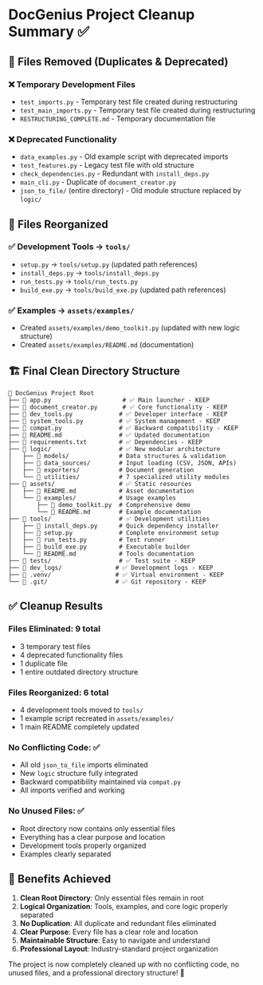 # DocGenius Project Cleanup Summary ✅

## 🧹 Files Removed (Duplicates & Deprecated)

### ❌ **Temporary Development Files**
- `test_imports.py` - Temporary test file created during restructuring
- `test_main_imports.py` - Temporary test file created during restructuring
- `RESTRUCTURING_COMPLETE.md` - Temporary documentation file

### ❌ **Deprecated Functionality**
- `data_examples.py` - Old example script with deprecated imports
- `test_features.py` - Legacy test file with old structure
- `check_dependencies.py` - Redundant with `install_deps.py`
- `main_cli.py` - Duplicate of `document_creator.py`
- `json_to_file/` (entire directory) - Old module structure replaced by `logic/`

## 📁 **Files Reorganized**

### ✅ **Development Tools → `tools/`**
- `setup.py` → `tools/setup.py` (updated path references)
- `install_deps.py` → `tools/install_deps.py`
- `run_tests.py` → `tools/run_tests.py`
- `build_exe.py` → `tools/build_exe.py` (updated path references)

### ✅ **Examples → `assets/examples/`**
- Created `assets/examples/demo_toolkit.py` (updated with new logic structure)
- Created `assets/examples/README.md` (documentation)

## 🏗️ **Final Clean Directory Structure**

```
📁 DocGenius Project Root
├── 📄 app.py                    # ✅ Main launcher - KEEP
├── 📄 document_creator.py       # ✅ Core functionality - KEEP
├── 📄 dev_tools.py             # ✅ Developer interface - KEEP
├── 📄 system_tools.py          # ✅ System management - KEEP
├── 📄 compat.py                # ✅ Backward compatibility - KEEP
├── 📄 README.md                # ✅ Updated documentation
├── 📄 requirements.txt         # ✅ Dependencies - KEEP
├── 📁 logic/                   # ✅ New modular architecture
│   ├── 📁 models/              # Data structures & validation
│   ├── 📁 data_sources/        # Input loading (CSV, JSON, APIs)
│   ├── 📁 exporters/           # Document generation
│   └── 📁 utilities/           # 7 specialized utility modules
├── 📁 assets/                  # ✅ Static resources
│   ├── 📄 README.md            # Asset documentation
│   └── 📁 examples/            # Usage examples
│       ├── 📄 demo_toolkit.py  # Comprehensive demo
│       └── 📄 README.md        # Example documentation
├── 📁 tools/                   # ✅ Development utilities
│   ├── 📄 install_deps.py      # Quick dependency installer
│   ├── 📄 setup.py             # Complete environment setup
│   ├── 📄 run_tests.py         # Test runner
│   ├── 📄 build_exe.py         # Executable builder
│   └── 📄 README.md            # Tools documentation
├── 📁 tests/                   # ✅ Test suite - KEEP
├── 📁 dev_logs/               # ✅ Development logs - KEEP
├── 📁 .venv/                  # ✅ Virtual environment - KEEP
└── 📁 .git/                   # ✅ Git repository - KEEP
```

## ✅ **Cleanup Results**

### **Files Eliminated**: 9 total
- 3 temporary test files
- 4 deprecated functionality files  
- 1 duplicate file
- 1 entire outdated directory structure

### **Files Reorganized**: 6 total
- 4 development tools moved to `tools/`
- 1 example script recreated in `assets/examples/`
- 1 main README completely updated

### **No Conflicting Code**: ✅
- All old `json_to_file` imports eliminated
- New `logic` structure fully integrated
- Backward compatibility maintained via `compat.py`
- All imports verified and working

### **No Unused Files**: ✅
- Root directory now contains only essential files
- Everything has a clear purpose and location
- Development tools properly organized
- Examples clearly separated

## 🎯 **Benefits Achieved**

1. **Clean Root Directory**: Only essential files remain in root
2. **Logical Organization**: Tools, examples, and core logic properly separated
3. **No Duplication**: All duplicate and redundant files eliminated
4. **Clear Purpose**: Every file has a clear role and location
5. **Maintainable Structure**: Easy to navigate and understand
6. **Professional Layout**: Industry-standard project organization

The project is now completely cleaned up with no conflicting code, no unused files, and a professional directory structure! 🚀
